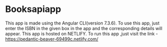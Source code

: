 
# Booksapiapp


This app is made using the Angular CLI(version 7.3.6).
To use this app, just enter the ISBN in the given box in the app and the corresponding details will appear.
This app is hosted on NETLIFY.
To run this app ,just visit the link - https://pedantic-beaver-69499c.netlify.com/
